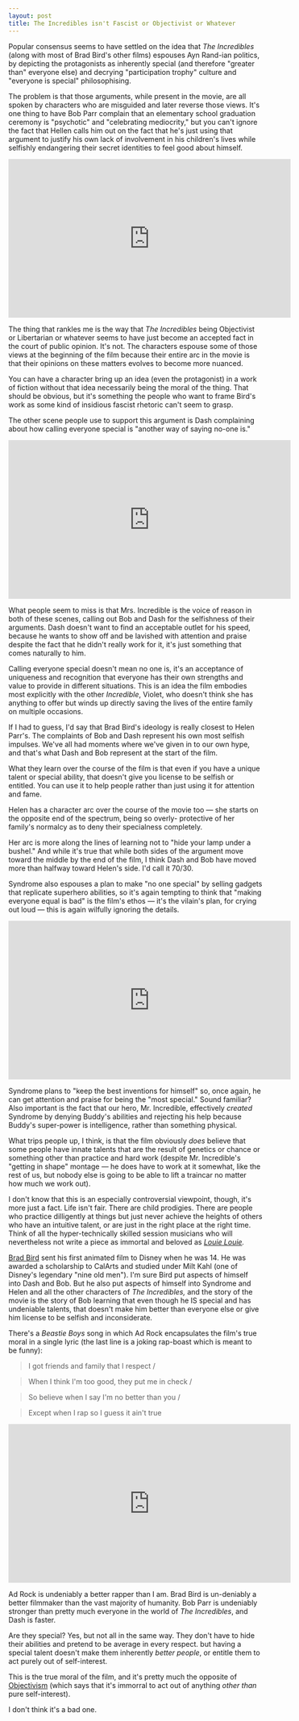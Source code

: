 ```yaml
---
layout: post
title: The Incredibles isn't Fascist or Objectivist or Whatever
---
```


Popular consensus seems to have settled on the idea that 
*The Incredibles* (along with most of Brad Bird's other films) 
espouses Ayn Rand-ian politics, by depicting the protagonists 
as inherently special (and therefore "greater than" everyone else) 
and decrying "participation trophy" culture and "everyone is special" 
philosophising.

The problem is that those arguments, while present in the movie, 
are all spoken by characters who are misguided and later reverse 
those views. It's one thing to have Bob Parr complain that an 
elementary school graduation ceremony is "psychotic" and "celebrating 
mediocrity," but you can't ignore the fact that Hellen calls him out 
on the fact that he's just using that argument to justify his own 
lack of involvement in his children's lives while selfishly 
endangering their secret identities to feel good about himself. 

<iframe width="560" height="315" src="https://www.youtube.com/embed/p7c1HDUHlJo" frameborder="0" allowfullscreen></iframe>

The thing that rankles me is the way that *The Incredibles* being 
Objectivist or Libertarian or whatever seems to have just become 
an accepted fact in the court of public opinion. It's not. The 
characters espouse some of those views at the beginning of the film 
because their entire arc in the movie is that their opinions on these 
matters evolves to become more nuanced. 

You can have a character bring up an idea (even the protagonist) in 
a work of fiction without that idea necessarily being the moral of 
the thing. That should be obvious, but it's something the people who 
want to frame Bird's work as some kind of insidious fascist 
rhetoric can't seem to grasp. 

The other scene people use to support this argument is Dash 
complaining about how calling everyone special is "another way of 
saying no-one is." 

<iframe width="560" height="315" src="https://www.youtube.com/embed/1E9pKU_N15A" frameborder="0" allowfullscreen></iframe>

What people seem to miss is that Mrs. Incredible is the voice of 
reason in both of these scenes, calling out Bob and Dash for the 
selfishness of their arguments. Dash doesn't want to find an 
acceptable outlet for his speed, because he wants to show off 
and be lavished with attention and praise despite the fact that 
he didn't really work for it, it's just something that comes 
naturally to him. 

Calling everyone special doesn't mean no one is, it's an acceptance 
of uniqueness and recognition that everyone has their own strengths 
and value to provide in different situations. This is an idea the 
film embodies most explicitly with the other *Incredible*, Violet, 
who doesn't think she has anything to offer but winds up directly 
saving the lives of the entire family on multiple occasions. 

If I had to guess, I'd say that Brad Bird's ideology is really 
closest to Helen Parr's. The complaints of Bob and Dash represent 
his own most selfish impulses. We've all had moments where we've 
given in to our own hype, and that's what Dash and Bob represent at 
the start of the film. 

What they learn over the course of the film is 
that even if you have a unique talent or special ability, that 
doesn't give you license to be selfish or entitled. You can use it 
to help people rather than just using it for attention and fame. 

Helen has a character arc over the course of the movie too &mdash; 
she starts on the opposite end of the spectrum, being so overly- 
protective of her family's normalcy as to deny their specialness 
completely. 

Her arc is more along the lines of learning not to "hide your lamp 
under a bushel." And while it's true that while both sides of the 
argument move toward the middle by the end 
of the film, I think Dash and Bob have moved more than halfway toward 
Helen's side. I'd call it 70/30. 

Syndrome also espouses a plan to make "no one special" by selling 
gadgets that replicate superhero abilities, so it's again tempting 
to think that "making everyone equal is bad" is the film's ethos 
&mdash; it's the vilain's plan, for crying out loud &mdash; 
this is again wilfully ignoring the details. 

<iframe width="560" height="315" src="https://www.youtube.com/embed/iRlh_w6uRds" frameborder="0" allowfullscreen></iframe>

Syndrome plans to "keep the best inventions for himself" so, once 
again, he can get attention and praise for being the "most special." 
Sound familiar? Also important is the fact that our hero, 
Mr. Incredible, effectively *created* Syndrome by denying Buddy's 
abilities and rejecting his help because Buddy's super-power is 
intelligence, rather than something physical. 

What trips people up, I think, is that the film obviously *does* 
believe that some people have innate talents that are the result of 
genetics or chance or something other than practice and hard work 
(despite Mr. Incredible's "getting in shape" montage &mdash; he does 
have to work at it somewhat, like the rest of us, but nobody else is 
going to be able to lift a traincar no matter how much we work out). 

I don't know that this is an especially controversial viewpoint, 
though, it's more just a fact. Life isn't fair.  There are child 
prodigies. There are people who practice dilligently at things but 
just never achieve the heights of others who have an intuitive 
talent, or are just in the right place at the right time. 
Think of all the hyper-technically skilled session musicians 
who will nevertheless not write a piece as immortal and beloved as 
*[Louie Louie](https://www.youtube.com/watch?v=qCzgK_DoKB4).* 

[Brad Bird](http://en.wikipedia.org/wiki/Brad_Bird) sent his first animated film to Disney when he was 14. 
He was awarded a scholarship to CalArts and studied under Milt Kahl 
(one of Disney's legendary "nine old men"). I'm sure Bird put aspects 
of himself into Dash and Bob. But he also put aspects of himself into 
Syndrome and Helen and all the other characters of *The Incredibles,* 
and the story of the movie is the story of Bob learning that even 
though he IS special and has undeniable talents, that doesn't make 
him better than everyone else or give him license to be selfish and 
inconsiderate. 

There's a *Beastie Boys* song in which Ad Rock encapsulates the film's 
true moral in a single lyric (the last line is a joking rap-boast
which is meant to be funny):

> I got friends and family that I respect / 

> When I think I'm too good, they put me in check / 

> So believe when I say I'm no better than you / 

> Except when I rap so I guess it ain't true 

<iframe width="560" height="315" src="https://www.youtube.com/embed/i-QadwBCqQw" frameborder="0" allowfullscreen></iframe>

Ad Rock is undeniably a better rapper than I am. Brad Bird is 
un-deniably a better filmmaker than the vast majority of humanity. 
Bob Parr is undeniably stronger than pretty much everyone in the 
world of *The Incredibles*, and Dash is faster. 

Are they special? Yes, but not all in the same way. They don't have 
to hide their abilities and pretend to be average in every respect. 
but having a special talent doesn't make them inherently 
*better people*, or entitle them to act purely out of self-interest. 

This is the true moral of the film, and it's pretty much the 
opposite of [Objectivism](http://en.wikipedia.org/wiki/Objectivism_(Ayn_Rand)) (which says that it's immorral to act out 
of anything *other than* pure self-interest). 

I don't think it's a bad one. 
